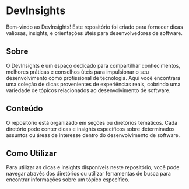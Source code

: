 # DevInsights

Bem-vindo ao DevInsights! Este repositório foi criado para fornecer dicas valiosas, insights, e orientações úteis para desenvolvedores de software.

## Sobre

O DevInsights é um espaço dedicado para compartilhar conhecimentos, melhores práticas e conselhos úteis para impulsionar o seu desenvolvimento como profissional de tecnologia. Aqui você encontrará uma coleção de dicas provenientes de experiências reais, cobrindo uma variedade de tópicos relacionados ao desenvolvimento de software.

## Conteúdo

O repositório está organizado em seções ou diretórios temáticos. Cada diretório pode conter dicas e insights específicos sobre determinados assuntos ou áreas de interesse dentro do desenvolvimento de software.

## Como Utilizar

Para utilizar as dicas e insights disponíveis neste repositório, você pode navegar através dos diretórios ou utilizar ferramentas de busca para encontrar informações sobre um tópico específico.
